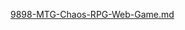 [9898-MTG-Chaos-RPG-Web-Game.md](https://github.com/user-attachments/files/20559955/9898-MTG-Chaos-RPG-Web-Game.md)
